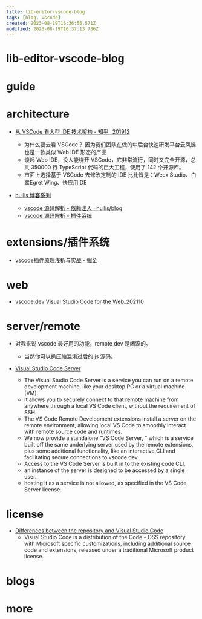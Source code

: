 ```yaml
---
title: lib-editor-vscode-blog
tags: [blog, vscode]
created: 2023-08-19T16:36:56.571Z
modified: 2023-08-19T16:37:13.736Z
---
```


# lib-editor-vscode-blog

# guide

# architecture
- [从 VSCode 看大型 IDE 技术架构 - 知乎 _201912](https://zhuanlan.zhihu.com/p/96041706)
  - 为什么要去看 VSCode？ 因为我们团队在做的中后台快速研发平台云凤蝶也是一款类似 Web IDE 形态的产品
  - 谈起 Web IDE，没人能绕开 VSCode，它非常流行，同时又完全开源，总共 350000 行 TypeScript 代码的巨大工程，使用了 142 个开源库。
  - 市面上选择基于 VSCode 去修改定制的 IDE 比比皆是：Weex Studio、白鹭Egret Wing、快应用IDE

- [hullis 博客系列](https://github.com/wzhudev/blog/issues?q=is%3Aissue)
  - [vscode 源码解析 - 依赖注入 · hullis/blog](https://github.com/hullis/blog/issues/25)
  - [vscode 源码解析 - 插件系统](https://github.com/hullis/blog/issues/37)
# extensions/插件系统
- [vscode插件原理浅析与实战 - 掘金](https://juejin.cn/post/7099838116789387295)
# web
- [vscode.dev Visual Studio Code for the Web_202110](https://code.visualstudio.com/blogs/2021/10/20/vscode-dev)
# server/remote
- 对我来说 vscode 最好用的功能，remote dev 是闭源的。
  - 当然你可以扒压缩混淆过后的 js 源码。

- [Visual Studio Code Server](https://code.visualstudio.com/docs/remote/vscode-server)
  - The Visual Studio Code Server is a service you can run on a remote development machine, like your desktop PC or a virtual machine (VM). 
  - It allows you to securely connect to that remote machine from anywhere through a local VS Code client, without the requirement of SSH.
  - The VS Code Remote Development extensions install a server on the remote environment, allowing local VS Code to smoothly interact with remote source code and runtimes.
  - We now provide a standalone "VS Code Server, " which is a service built off the same underlying server used by the remote extensions, plus some additional functionality, like an interactive CLI and facilitating secure connections to vscode.dev.
  - Access to the VS Code Server is built in to the existing code CLI.
  - an instance of the server is designed to be accessed by a single user.
  - hosting it as a service is not allowed, as specified in the VS Code Server license.
# license
- [Differences between the repository and Visual Studio Code](https://github.com/microsoft/vscode/wiki/Differences-between-the-repository-and-Visual-Studio-Code)
  - Visual Studio Code is a distribution of the Code - OSS repository with Microsoft specific customizations, including additional source code and extensions, released under a traditional Microsoft product license.
# blogs

# more
